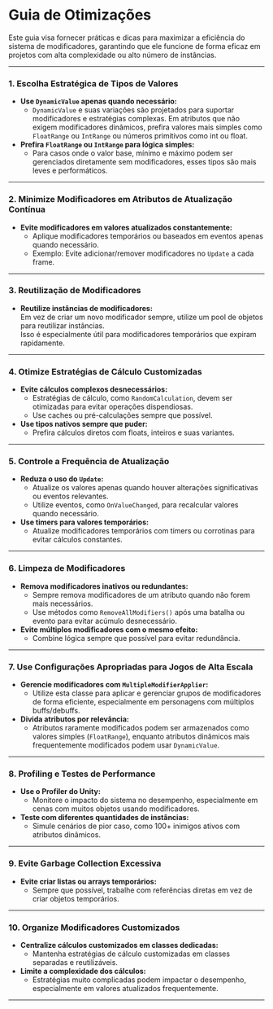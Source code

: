 # Guia de Otimizações

Este guia visa fornecer práticas e dicas para maximizar a eficiência do sistema de modificadores, garantindo que ele funcione de forma eficaz em projetos com alta complexidade ou alto número de instâncias.

***

### **1. Escolha Estratégica de Tipos de Valores**

* **Use `DynamicValue` apenas quando necessário:**
  * `DynamicValue` e suas variações são projetados para suportar modificadores e estratégias complexas. Em atributos que não exigem modificadores dinâmicos, prefira valores mais simples como `FloatRange` ou `IntRange` ou números primitivos como int ou float.
* **Prefira `FloatRange` ou `IntRange` para lógica simples:**
  * Para casos onde o valor base, mínimo e máximo podem ser gerenciados diretamente sem modificadores, esses tipos são mais leves e performáticos.

***

### **2. Minimize Modificadores em Atributos de Atualização Contínua**

* **Evite modificadores em valores atualizados constantemente:**
  * Aplique modificadores temporários ou baseados em eventos apenas quando necessário.
  * Exemplo: Evite adicionar/remover modificadores no `Update` a cada frame.

***

### **3. Reutilização de Modificadores**

* **Reutilize instâncias de modificadores:**\
  Em vez de criar um novo modificador sempre, utilize um pool de objetos para reutilizar instâncias.\
  Isso é especialmente útil para modificadores temporários que expiram rapidamente.

***

### **4. Otimize Estratégias de Cálculo Customizadas**

* **Evite cálculos complexos desnecessários:**
  * Estratégias de cálculo, como `RandomCalculation`, devem ser otimizadas para evitar operações dispendiosas.
  * Use caches ou pré-calculações sempre que possível.
* **Use tipos nativos sempre que puder:**
  * Prefira cálculos diretos com floats, inteiros e suas variantes.

***

### **5. Controle a Frequência de Atualização**

* **Reduza o uso do `Update`:**
  * Atualize os valores apenas quando houver alterações significativas ou eventos relevantes.
  * Utilize eventos, como `OnValueChanged`, para recalcular valores quando necessário.
* **Use timers para valores temporários:**
  * Atualize modificadores temporários com timers ou corrotinas para evitar cálculos constantes.

***

### **6. Limpeza de Modificadores**

* **Remova modificadores inativos ou redundantes:**
  * Sempre remova modificadores de um atributo quando não forem mais necessários.
  * Use métodos como `RemoveAllModifiers()` após uma batalha ou evento para evitar acúmulo desnecessário.
* **Evite múltiplos modificadores com o mesmo efeito:**
  * Combine lógica sempre que possível para evitar redundância.

***

### **7. Use Configurações Apropriadas para Jogos de Alta Escala**

* **Gerencie modificadores com `MultipleModifierApplier`:**
  * Utilize esta classe para aplicar e gerenciar grupos de modificadores de forma eficiente, especialmente em personagens com múltiplos buffs/debuffs.
* **Divida atributos por relevância:**
  * Atributos raramente modificados podem ser armazenados como valores simples (`FloatRange`), enquanto atributos dinâmicos mais frequentemente modificados podem usar `DynamicValue`.

***

### **8. Profiling e Testes de Performance**

* **Use o Profiler do Unity:**
  * Monitore o impacto do sistema no desempenho, especialmente em cenas com muitos objetos usando modificadores.
* **Teste com diferentes quantidades de instâncias:**
  * Simule cenários de pior caso, como 100+ inimigos ativos com atributos dinâmicos.

***

### **9. Evite Garbage Collection Excessiva**

* **Evite criar listas ou arrays temporários:**
  * Sempre que possível, trabalhe com referências diretas em vez de criar objetos temporários.

***

### **10. Organize Modificadores Customizados**

* **Centralize cálculos customizados em classes dedicadas:**
  * Mantenha estratégias de cálculo customizadas em classes separadas e reutilizáveis.
* **Limite a complexidade dos cálculos:**
  * Estratégias muito complicadas podem impactar o desempenho, especialmente em valores atualizados frequentemente.

***
